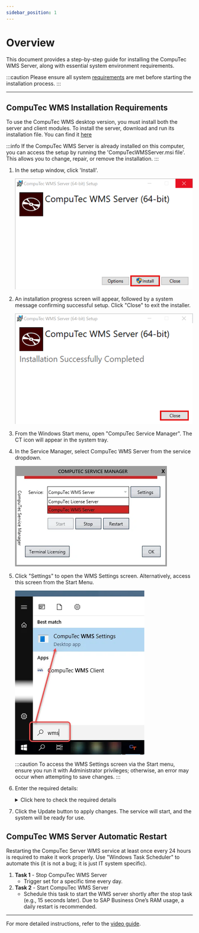 ```yaml
---
sidebar_position: 1
---
```


# Overview

This document provides a step-by-step guide for installing the CompuTec WMS Server, along with essential system environment requirements.

:::caution
    Please ensure all system [requirements](../../installation/requirements.md) are met before starting the installation process.
:::

---

## CompuTec WMS Installation Requirements

To use the CompuTec WMS desktop version, you must install both the server and client modules.
To install the server, download and run its installation file. You can find it [here](../../../releases/download.md)

:::info
If the CompuTec WMS Server is already installed on this computer, you can access the setup by running the 'CompuTecWMSServer.msi file'. This allows you to change, repair, or remove the installation.
:::

1. In the setup window, click 'Install'.

    ![Install](../wms-server/media/computec-wms-setup.png)
2. An installation progress screen will appear, followed by a system message confirming successful setup. Click "Close" to exit the installer.

    ![Install Close](../wms-server/media/computec-wms-setup-01.png)
3. From the Windows Start menu, open "CompuTec Service Manager". The CT icon will appear in the system tray.

4. In the Service Manager, select CompuTec WMS Server from the service dropdown.

    ![CompuTec WMS Server](./media/computec-wms-server.webp)
5. Click "Settings" to open the WMS Settings screen. Alternatively, access this screen from the Start Menu.

    ![CompuTec WMS Settings](./media/start-menu-wms-settings.webp)

    :::caution
       To access the WMS Settings screen via the Start menu, ensure you run it with Administrator privileges; otherwise, an error may occur when attempting to save changes.
    :::
6. Enter the required details:
    <details>
    <summary>Click here to check the required details</summary>
    <div>
    ![CompuTec WMS - All Settings](./media/wms-all-settings.webp)
    1. Server Name - This should match the server name defined in the SAP Business One System Landscape Directory. (Default port for SAP HANA: 40000)
    2. License Server Name/Address - Enter the license server name/address. (Default port for SAP HANA: 30002)
    3. Cleanup connection pool every (min) - A connection pool is a cache of connections to a database. Set the interval (in minutes) for clearing the connection pool. It is created so that the connections can be reused during future requests to the database.
    4. SAP Business One User Name - Enter the User Name.
    5. Server Type - Select either HANA or MSSQL 20XX.
    6. Barcode Decoding Type - Here. you can select the barcode decoding type:
        - **CompuTec** – CompuTec WMS adapted GS1 standard. Click [here](../../barcode-scanning/overview.md#gs1-barcode-standard---computec-decoder) to find out more
        - **Odette** – Odette standard. Click [here](../../barcode-scanning/overview.md#odette-standard) to find out more.
        - **Custom** – Barcode interpreter without prefixes and with custom ones.  Click [here](../../barcode-scanning/overview.md#gs1-barcode-standard---computec-decoder) to find out more.
    7. Close inactive WMS session after (min) Time, after which a user is logged out from CompuTec WMS (in minutes).
    8. SAP Business One Password - Enter the SAP Business One Password.
    9. WMS Server Port - Enter the server port.
    10. SSL Connection - Click [here](ssl-connection.md) to find out more about SSL connection.
    11. Checking this option restarts a good service on losing CompuTec WMS to SAP Business One or a database connection. The option requires further setting up to be available to use.
        <details>
        <summary>Click here to find out more</summary>
        <div>
            Setting up an automatic CompuTec WMS Server restart in case of its crash:

            - Run Custom Configuration.
            - Go to the Common tab and check the Stop WMS Server when the ‘Company/database connection is lost’ checkbox and save changes.
            - Run Windows Services.
            - Find CompuTEc WMS Server service, right-click, and choose Properties.
            - Go to the Recovery tab.
            - Set ‘Restart the Service’ for the ‘First failure,’ ‘Second failure,’ and ‘Third failure’ fields.
            - Set ‘0’ for the ‘Restart fail count after’ and ‘Restart service after’ fields.
            - Click ‘Apply.’
        </div>
        </details>
    12. CompuTec AppEngine address.
    13. Company-Specific Configuration Options
    For each company on the server, right-click a company row to access additional configuration options
        1. **Install WMS Objects** - Select this option to install the CompuTec WMS objects (tables, fields) needed for the application to function correctly in the database. **This step must be completed before starting to use CompuTec WMS**. Click the option, enter the database credentials, and begin the installation process. Note: The process may vary slightly for new databases on HANA. For more details, check [here](../../../faq/faqs.md#cannot-install-computec-wms-objects-to-a-database).
        2. **Open Custom Config** - It leads to [Custom Configuration options](../../custom-configuration/overview.md).
        3. **User Settings** - In this section, you can enable a user for a specific database and set their language preference. This step is necessary for the user to work with CompuTec WMS.
        4. **Copy CC Settings to** - Copies configuration from one database to another in the same environment.
        5. **Reset CC to default** - Reverts all custom settings for the database to default.
        6. **Import CC Settings/Export CC Settings** - Export or import configuration settings to a file for easy transfer to another server.
        7. **Barcode Decoder - Export/Import Decoder Settings**. Export or import [Barcode Decoder settings](../../../user-guide/custom-decoder.md) as needed. Click [here](../../../user-guide/custom-decoder.md#decoder-definitions) to check the values set in Decoder Definition.
    14. Multi-Tenant SAP Option - Check this option to operate with the SAP Multi-Tenant option. After checking the option, click Register Servers. In the new form, click the last (empty) row, enter the server's IP address in Multi-Tenant, check its checkbox, and click Save.
    </div>
    </details>
7. Click the Update button to apply changes. The service will start, and the system will be ready for use.

## CompuTec WMS Server Automatic Restart

Restarting the CompuTec Server WMS service at least once every 24 hours is required to make it work properly. Use "Windows Task Scheduler" to automate this (it is not a bug; it is just IT system specific).

1. **Task 1** - Stop CompuTec WMS Server
    - Trigger set for a specific time every day.
2. **Task 2** - Start CompuTec WMS Server
   - Schedule this task to start the WMS server shortly after the stop task (e.g., 15 seconds later). Due to SAP Business One’s RAM usage, a daily restart is recommended.

---

For more detailed instructions, refer to the [video guide](https://www.youtube.com/watch?v=O3K-E4Y0WU4).
